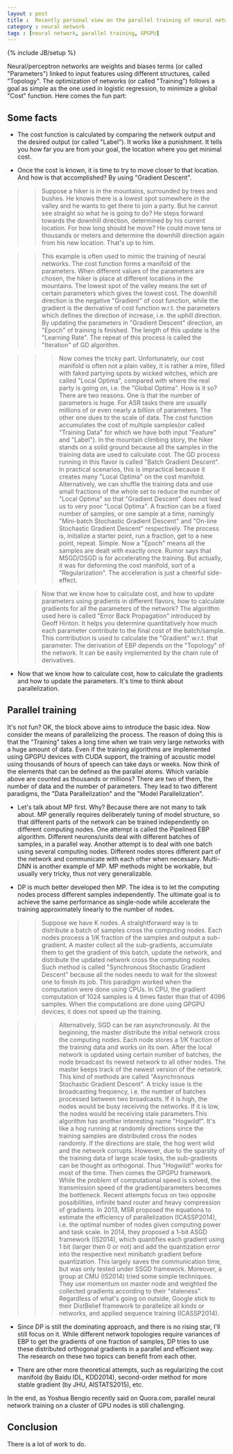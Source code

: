 ```yaml
---
layout : post
title :  Recently personal view on the parallel training of neural networks
category : neural network
tags : [neural network, parallel training, GPGPU]
---
```

{% include JB/setup %}

Neural/perceptron networks are weights and biases terms (or called "Parameters") linked to input features using different structures, called "Topology". The optimization of networks (or called "Training") follows a goal as simple as the one used in logistic regression, to minimize a global "Cost" function. Here comes the fun part:

## Some facts

+ The cost function is calculated by comparing the network output and the desired output (or called "Label"). It works like a punishment. It tells you how far you are from your goal, the location where you get minimal cost.

+ Once the cost is known, it is time to try to move closer to that location. And how is that accomplished? By using "Gradient Descent".

>> Suppose a hiker is in the mountains, surrounded by trees and bushes. He knows there is a lowest spot somewhere in the valley and he wants to get there to join a party. But he cannot see straight so what he is going to do? He steps forward towards the downhill direction, determined by his current location. For how long should he move? He could move tens or thousands or meters and determine the downhill direction again from his new location. That's up to him.

>> This example is often used to mimic the training of neural networks. The cost function forms a manifold of the parameters. When different values of the parameters are chosen, the hiker is place at different locations in the mountains. The lowest spot of the valley means the set of certain parameters which gives the lowest cost. The downhill direction is the negative "Gradient" of cost function, while the gradient is the derivative of cost function w.r.t. the parameters which defines the direction of increase, i.e. the uphill direction. By updating the parameters in "Gradient Descent" direction, an "Epoch" of training is finished. The length of this update is the "Learning Rate". The repeat of this process is called the "Iteration" of GD algorithm.

>>> Now comes the tricky part. Unfortunately, our cost manifold is often not a plain valley, it is rather a mire, filled with faked partying spots by wicked witches, which are called "Local Optima", compared with where the real party is going on, i.e. the "Global Optima". How is it so? There are two reasons. One is that the number of parameters is huge. For ASR tasks there are usually millions of or even nearly a billion of parameters. The other one dues to the scale of data. The cost function accumulates the cost of multiple samples(or called "Training Data" for which we have both input "Feature" and "Label"). In the mountain climbing story, the hiker stands on a solid ground because all the samples in the training data are used to calculate cost. The GD process running in this flavor is called "Batch Gradient Descent". In practical scenarios, this is impractical because it creates many "Local Optima" on the cost manifold. Alternatively, we can shuffle the training data and use small fractions of the whole set to reduce the number of "Local Optima" so that "Gradient Descent" does not lead us to very poor "Local Optima". A fraction can be a fixed number of samples, or one sample at a time, namingly "Mini-batch Stochastic Gradient Descent" and "On-line Stochastic Gradient Descent" respectively. The process is, initialize a starter point, run a fraction, get to a new point, repeat. Simple. Now a "Epoch" means all the samples are dealt with exactly once. Rumor says that MSGD/OSGD is for accelerating the training. But actually, it was for deforming the cost manifold, sort of a "Regularization". The acceleration is just a cheerful side-effect.

>> Now that we know how to calculate cost, and how to update parameters using gradients in different flavors, how to calculate gradients for all the parameters of the network? The algorithm used here is called "Error Back Propagation" introduced by Geoff Hinton. It helps you determine quantitatively how much each parameter contribute to the final cost of the batch/sample. This contribution is used to calculate the "Gradient" w.r.t. that parameter. The derivation of EBP depends on the "Topology" of the network. It can be easily implemented by the chain rule of derivatives.

+ Now that we know how to calculate cost, how to calculate the gradients and how to update the parameters. It's time to think about parallelization.

## Parallel training

It's not fun? OK, the block above aims to introduce the basic idea. Now consider the means of parallelizing the process. The reason of doing this is that the "Training" takes a long time when we train very large networks with a huge amount of data. Even if the training algorithms are implemented using GPGPU devices with CUDA support, the training of acoustic model using thousands of hours of speech can take days or weeks. Now think of the elements that can be defined as the parallel atoms. Which variable above are counted as thousands or millions? There are two of them, the number of data and the number of parameters. They lead to two different paradigms, the "Data Parallelization" and the "Model Parallelization".

+ Let's talk about MP first. Why? Because there are not many to talk about. MP generally requires deliberately tuning of model structure, so that different parts of the network can be trained independently on different computing nodes. One attempt is called the Pipelined EBP algorithm. Different neurons/units deal with different batches of samples, in a parallel way. Another attempt is to deal with one batch using several computing nodes. Different nodes stores different part of the network and communicate with each other when necessary. Multi-DNN is another example of MP. MP methods might be workable, but usually very tricky, thus not very generalizable.

+ DP is much better developed then MP. The idea is to let the computing nodes process different samples independently. The ultimate goal is to achieve the same performance as single-node while accelerate the training approximately linearly to the number of nodes.

>> Suppose we have K nodes. A straightforward way is to distribute a batch of samples cross the computing nodes. Each nodes process a 1/K fraction of the samples and output a sub-gradient. A master collect all the sub-gradients, accumulate them to get the gradient of this batch, update the network, and distribute the updated network cross the computing nodes. Such method is called "Synchronous Stochastic Gradient Descent" because all the nodes needs to wait for the slowest one to finish its job. This paradigm worked when the computation were done using CPUs. In CPU, the gradient computation of 1024 samples is 4 times faster than that of 4096 samples. When the computations are done using GPGPU devices, it does not speed up the training.

>>> Alternatively, SGD can be ran asynchronously. At the beginning, the master distribute the initial network cross the computing nodes. Each node stores a 1/K fraction of the training data and works on its own. After the local network is updated using certain number of batches, the node broadcast its newest network to all other nodes. The master keeps track of the newest version of the network. This kind of methods are called "Asynchronous Stochastic Gradient Descent". A tricky issue is the broadcasting frequency, i.e. the number of batches processed between two broadcasts. If it is high, the nodes would be busy receiving the networks. If it is low, the nodes would be receiving stale parameters.This algorithm has another interesting name "Hogwild!". It's like a hog running at randomly directions since the training samples are distributed cross the nodes randomly. If the directions are stale, the hog went wild and the network corrupts. However, due to the sparsity of the training data of large scale tasks, the sub-gradients can be thought as orthogonal. Thus "Hogwild!" works for most of the time. Then comes the GPGPU framework. While the problem of computational speed is solved, the transmission speed of the gradient/parameters becomes the bottleneck. Recent attempts focus on two opposite possibilities, infinite band router and heavy compression of gradients. In 2013, MSR proposed the equations to estimate the efficiency of parallelization (ICASSP2014), i.e. the optimal number of nodes given computing power and task scale. In 2014, they proposed a 1-bit ASGD framework (IS2014), which quantifies each gradient using 1 bit (larger then 0 or not) and add the quantization error into the respective next minibatch gradient before quantization. This largely saves the communication time, but was only tested under SSGD framework. Moreover, a group at CMU (IS2014) tried some simple techniques. They use momentum on master node and weighted the collected gradients according to their "staleness". Regardless of what's going on outside, Google stick to their DistBelief framework to parallelize all kinds or networks, and applied sequence training (ICASSP2014).

+ Since DP is still the dominating approach, and there is no rising star, I'll still focus on it. While different network topologies require variances of EBP to get the gradients of one fraction of samples, DP tries to use these distributed orthogonal gradients in a parallel and efficient way. The research on these two topics can benefit from each other.

+ There are other more theoretical attempts, such as regularizing the cost manifold (by Baidu IDL, KDD2014), second-order method for more stable gradient (by JHU, AISTATS2015), etc.

In the end, as Yoshua Bengio recently said on Quora.com, parallel neural network training on a cluster of GPU nodes is still challenging.

## Conclusion
There is a lot of work to do.
